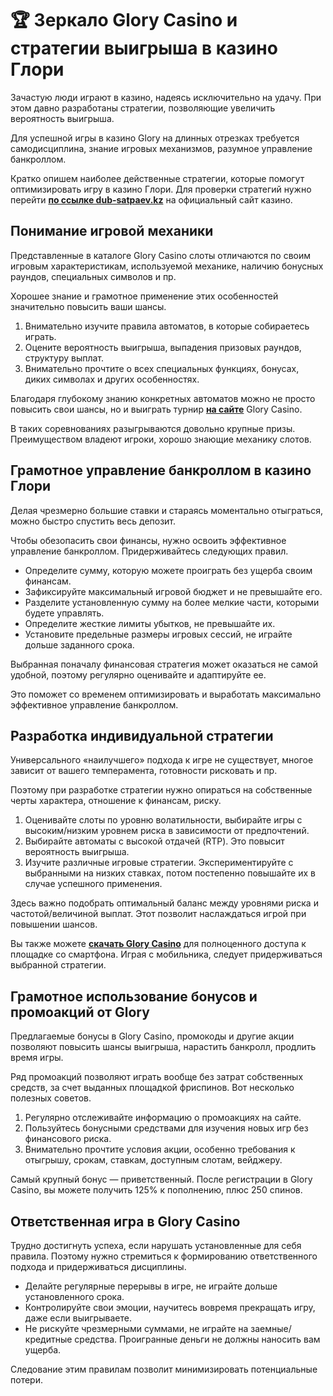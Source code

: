 # 🏆 Зеркало Glory Casino и стратегии выигрыша в казино Глори 

Зачастую люди играют в казино, надеясь исключительно на удачу. При этом давно разработаны стратегии, позволяющие увеличить вероятность выигрыша. 

Для успешной игры в казино Glory на длинных отрезках требуется самодисциплина, знание игровых механизмов, разумное управление банкроллом. 

Кратко опишем наиболее действенные стратегии, которые помогут оптимизировать игру в казино Глори. Для проверки стратегий нужно перейти **[по ссылке dub-satpaev.kz](http://dub-satpaev.kz)** на официальный сайт казино.

## Понимание игровой механики

Представленные в каталоге Glory Casino слоты отличаются по своим игровым характеристикам, используемой механике, наличию бонусных раундов, специальных символов и пр. 

Хорошее знание и грамотное применение этих особенностей значительно повысить ваши шансы.

<ol>
<li>Внимательно изучите правила автоматов, в которые собираетесь играть.</li>
<li>Оцените вероятность выигрыша, выпадения призовых раундов, структуру выплат.</li>
<li>Внимательно прочтите о всех специальных функциях, бонусах, диких символах и других особенностях.</li>
</ol>

Благодаря глубокому знанию конкретных автоматов можно не просто повысить свои шансы, но и выиграть турнир **[на сайте](https://dub-satpaev.kz)** Glory Casino. 

В таких соревнованиях разыгрываются довольно крупные призы. Преимуществом владеют игроки, хорошо знающие механику слотов.

## Грамотное управление банкроллом в казино Глори

Делая чрезмерно большие ставки и стараясь моментально отыграться, можно быстро спустить весь депозит. 

Чтобы обезопасить свои финансы, нужно освоить эффективное управление банкроллом. Придерживайтесь следующих правил.

<ul>
<li>Определите сумму, которую можете проиграть без ущерба своим финансам.</li>
<li>Зафиксируйте максимальный игровой бюджет и не превышайте его.</li>
<li>Разделите установленную сумму на более мелкие части, которыми будете управлять.</li>
<li>Определите жесткие лимиты убытков, не превышайте их.</li>
<li>Установите предельные размеры игровых сессий, не играйте дольше заданного срока.</li>
</ul>

Выбранная поначалу финансовая стратегия может оказаться не самой удобной, поэтому регулярно оценивайте и адаптируйте ее. 

Это поможет со временем оптимизировать и выработать максимально эффективное управление банкроллом.

## Разработка индивидуальной стратегии

Универсального «наилучшего» подхода к игре не существует, многое зависит от вашего темперамента, готовности рисковать и пр. 

Поэтому при разработке стратегии нужно опираться на собственные черты характера, отношение к финансам, риску.

<ol>
<li>Оценивайте слоты по уровню волатильности, выбирайте игры с высоким/низким уровнем риска в зависимости от предпочтений.</li>
<li>Выбирайте автоматы с высокой отдачей (RTP). Это повысит вероятность выигрыша.</li>
<li>Изучите различные игровые стратегии. Экспериментируйте с выбранными на низких ставках, потом постепенно повышайте их в случае успешного применения.</li>
</ol>

Здесь важно подобрать оптимальный баланс между уровнями риска и частотой/величиной выплат. Этот позволит наслаждаться игрой при повышении шансов.

Вы также можете **[скачать Glory Casino](https://dub-satpaev.kz/mobile-glory-casino)** для полноценного доступа к площадке со смартфона. Играя с мобильника, следует придерживаться выбранной стратегии.

## Грамотное использование бонусов и промоакций от Glory

Предлагаемые бонусы в Glory Casino, промокоды и другие акции позволяют повысить шансы выигрыша, нарастить банкролл, продлить время игры. 

Ряд промоакций позволяют играть вообще без затрат собственных средств, за счет выданных площадкой фриспинов. Вот несколько полезных советов.

<ol>
<li>Регулярно отслеживайте информацию о промоакциях на сайте.</li>
<li>Пользуйтесь бонусными средствами для изучения новых игр без финансового риска.</li>
<li>Внимательно прочтите условия акции, особенно требования к отыгрышу, срокам, ставкам, доступным слотам, вейджеру.</li>
</ol>

Самый крупный бонус — приветственный. После регистрации в Glory Casino, вы можете получить 125% к пополнению, плюс 250 спинов.

## Ответственная игра в Glory Casino

Трудно достигнуть успеха, если нарушать установленные для себя правила. Поэтому нужно стремиться к формированию ответственного подхода и придерживаться дисциплины.

<ul>
<li>Делайте регулярные перерывы в игре, не играйте дольше установленного срока.</li>
<li>Контролируйте свои эмоции, научитесь вовремя прекращать игру, даже если выигрываете.</li>
<li>Не рискуйте чрезмерными суммами, не играйте на заемные/кредитные средства. Проигранные деньги не должны наносить вам ущерба.</li>
</ul>

Следование этим правилам позволит минимизировать потенциальные потери.

